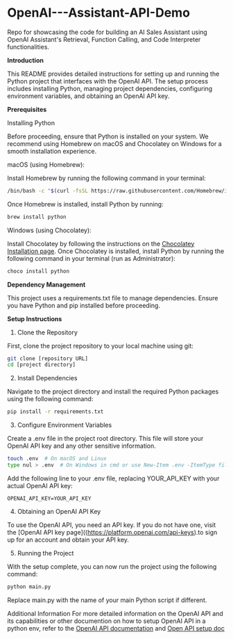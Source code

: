 # OpenAI---Assistant-API-Demo
 Repo for showcasing the  code for building an AI Sales Assistant using OpenAI Assistant's Retrieval, Function Calling, and Code Interpreter functionalities.

**Introduction**

This README provides detailed instructions for setting up and running the Python project that interfaces with the OpenAI API. The setup process includes installing Python, managing project dependencies, configuring environment variables, and obtaining an OpenAI API key.

**Prerequisites**

Installing Python

Before proceeding, ensure that Python is installed on your system. We recommend using Homebrew on macOS and Chocolatey on Windows for a smooth installation experience.

macOS (using Homebrew):

Install Homebrew by running the following command in your terminal:

```sh
/bin/bash -c "$(curl -fsSL https://raw.githubusercontent.com/Homebrew/install/HEAD/install.sh)"
```
Once Homebrew is installed, install Python by running:

```sh
brew install python
```
Windows (using Chocolatey):

Install Chocolatey by following the instructions on the [Chocolatey Installation page](https://chocolatey.org/install).
Once Chocolatey is installed, install Python by running the following command in your terminal (run as Administrator):

```powershell
choco install python
```
**Dependency Management**

This project uses a requirements.txt file to manage dependencies. Ensure you have Python and pip installed before proceeding.

**Setup Instructions**

1. Clone the Repository
   
First, clone the project repository to your local machine using git:

```sh
git clone [repository URL]
cd [project directory]
```
2. Install Dependencies
   
Navigate to the project directory and install the required Python packages using the following command:

```sh
pip install -r requirements.txt
```
3. Configure Environment Variables
   
Create a .env file in the project root directory. This file will store your OpenAI API key and any other sensitive information.

```sh
touch .env  # On macOS and Linux
type nul > .env  # On Windows in cmd or use New-Item .env -ItemType file in PowerShell
```
Add the following line to your .env file, replacing YOUR_API_KEY with your actual OpenAI API key:

```
OPENAI_API_KEY=YOUR_API_KEY
```
4. Obtaining an OpenAI API Key
   
To use the OpenAI API, you need an API key. If you do not have one, visit the [OpenAI API key page]((https://platform.openai.com/api-keys).to sign up for an account and obtain your API key.

5. Running the Project
   
With the setup complete, you can now run the project using the following command:

```sh
python main.py
```
Replace main.py with the name of your main Python script if different.

Additional Information
For more detailed information on the OpenAI API and its capabilities or other documention on how to setup OpenAI API in a python env, refer to the [OpenAI API documentation](https://platform.openai.com/docs/overview) and [Open API setup doc](https://platform.openai.com/docs/quickstart?context=python) 

